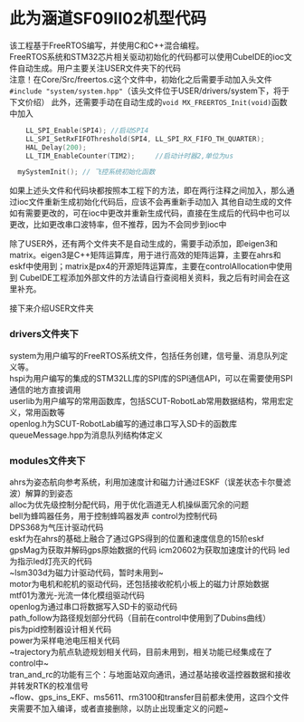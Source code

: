 # 此为涵道SF09II02机型代码
该工程基于FreeRTOS编写，并使用C和C++混合编程。   
FreeRTOS系统和STM32芯片相关驱动初始化的代码都可以使用CubeIDE的ioc文件自动生成。用户主要关注USER文件夹下的代码   
注意！在Core/Src/freertos.c这个文件中，初始化之后需要手动加入头文件 `#include "system/system.hpp"`（该头文件位于USER/drivers/system下，将于下文价绍）
此外，还需要手动在自动生成的`void MX_FREERTOS_Init(void)`函数中加入
```c++
	LL_SPI_Enable(SPI4); //启动SPI4
	LL_SPI_SetRxFIFOThreshold(SPI4, LL_SPI_RX_FIFO_TH_QUARTER);
	HAL_Delay(200);
	LL_TIM_EnableCounter(TIM2);		//启动计时器2,单位为us

  mySystemInit(); // 飞控系统初始化函数
```
如果上述头文件和代码块都按照本工程下的方法，即在两行注释之间加入，那么通过ioc文件重新生成初始化代码后，应该不会再重新手动加入
其他自动生成的文件如有需要更改的，可在ioc中更改并重新生成代码，直接在生成后的代码中也可以更改，比如更改串口波特率，但不推荐，因为不会同步到ioc中

除了USER外，还有两个文件夹不是自动生成的，需要手动添加，即eigen3和matrix。eigen3是C++矩阵运算库，用于进行高效的矩阵运算，主要在ahrs和eskf中使用到；matrix是px4的开源矩阵运算库，主要在controlAllocation中使用到
CubeIDE工程添加外部文件的方法请自行查阅相关资料，我之后有时间会在这里补充。

接下来介绍USER文件夹  
### drivers文件夹下
system为用户编写的FreeRTOS系统文件，包括任务创建，信号量、消息队列定义等。   
hspi为用户编写的集成的STM32LL库的SPI库的SPI通信API，可以在需要使用SPI通信的地方直接调用   
userlib为用户编写的常用函数库，包括SCUT-RobotLab常用数据结构，常用宏定义，常用函数等  
openlog.h为SCUT-RobotLab编写的通过串口写入SD卡的函数库   
queueMessage.hpp为消息队列结构体定义  

### modules文件夹下  
ahrs为姿态航向参考系统，利用加速度计和磁力计通过ESKF（误差状态卡尔曼滤波）解算的到姿态  
alloc为优先级控制分配代码，用于优化涵道无人机操纵面冗余的问题   
bell为蜂鸣器任务，用于控制蜂鸣器发声
control为控制代码   
DPS368为气压计驱动代码   
eskf为在ahrs的基础上融合了通过GPS得到的位置和速度信息的15阶eskf  
gpsMag为获取并解码gps原始数据的代码
icm20602为获取加速度计的代码
led为指示led灯亮灭的代码   
~lsm303d为磁力计驱动代码，暂时未用到~   
motor为电机和舵机的驱动代码，还包括接收舵机小板上的磁力计原始数据   
mtf01为激光-光流一体化模组驱动代码  
openlog为通过串口将数据写入SD卡的驱动代码   
path_follow为路径规划部分代码（目前在control中使用到了Dubins曲线）  
pis为pid控制器设计相关代码  
power为采样电池电压相关代码   
~trajectory为航点轨迹规划相关代码，目前未用到，相关功能已经集成在了control中~  
tran_and_rc的功能有三个：与地面站双向通讯，通过基站接收遥控器数据和接收并转发RTK的校准信号  
~flow、gps_ins_EKF、ms5611、rm3100和transfer目前都未使用，这四个文件夹需要不加入编译，或者直接删除，以防止出现重定义的问题~
